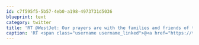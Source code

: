 ```yaml
---
id: c7f595f5-5b57-4eb0-a198-4973731d5036
blueprint: text
category: twitter
title: 'RT @WestJet: Our prayers are with the families and friends of those who perished, as well as the survivors of First Air crash near Resol ...'
caption: 'RT <span class="username username_linked">@<a href="https://twitter.com/WestJet" title="WestJet">WestJet</a></span>: Our prayers are with the families and friends of those who perished, as well as the survivors of First Air crash near Resol ...'
---
```

